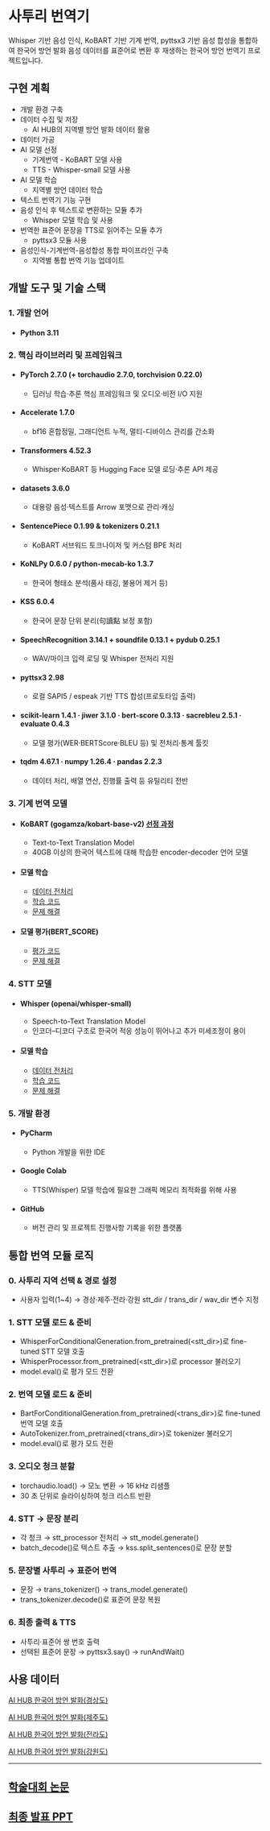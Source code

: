 # 사투리 번역기
Whisper 기반 음성 인식, KoBART 기반 기계 번역, pyttsx3 기반 음성 합성을 통합하여 한국어 방언 발화 음성 데이터를 표준어로 변환 후 재생하는 한국어 방언 번역기 프로젝트입니다.
　

## 구현 계획
- 개발 환경 구축
- 데이터 수집 및 저장
  - AI HUB의 지역별 방언 발화 데이터 활용
- 데이터 가공
- AI 모델 선정
  - 기계번역 - KoBART 모델 사용
  - TTS - Whisper-small 모델 사용
- AI 모델 학습
  - 지역별 방언 데이터 학습
- 텍스트 번역기 기능 구현
- 음성 인식 후 텍스트로 변환하는 모듈 추가
  - Whisper 모델 학습 및 사용
- 번역한 표준어 문장을 TTS로 읽어주는 모듈 추가
  - pyttsx3 모듈 사용
- 음성인식-기계번역-음성합성 통합 파이프라인 구축
  - 지역별 통합 번역 기능 업데이트
    

## 개발 도구 및 기술 스택
### 1. 개발 언어
- #### Python 3.11
  
### 2. 핵심 라이브러리 및 프레임워크
- #### PyTorch 2.7.0 (+ torchaudio 2.7.0, torchvision 0.22.0)  
  - 딥러닝 학습·추론 핵심 프레임워크 및 오디오·비전 I/O 지원
- #### Accelerate 1.7.0  
  - bf16 혼합정밀, 그래디언트 누적, 멀티-디바이스 관리를 간소화
- #### Transformers 4.52.3  
  - Whisper·KoBART 등 Hugging Face 모델 로딩·추론 API 제공
- #### datasets 3.6.0  
  - 대용량 음성·텍스트를 Arrow 포맷으로 관리·캐싱
- #### SentencePiece 0.1.99 & tokenizers 0.21.1  
  - KoBART 서브워드 토크나이저 및 커스텀 BPE 처리
- #### KoNLPy 0.6.0 / python-mecab-ko 1.3.7  
  - 한국어 형태소 분석(품사 태깅, 불용어 제거 등)
- #### KSS 6.0.4  
  - 한국어 문장 단위 분리(句讀點 보정 포함)
- #### SpeechRecognition 3.14.1 + soundfile 0.13.1 + pydub 0.25.1  
  - WAV/마이크 입력 로딩 및 Whisper 전처리 지원
- #### pyttsx3 2.98  
  - 로컬 SAPI5 / espeak 기반 TTS 합성(프로토타입 출력)
- #### scikit-learn 1.4.1 · jiwer 3.1.0 · bert-score 0.3.13 · sacrebleu 2.5.1 · evaluate 0.4.3  
  - 모델 평가(WER·BERTScore·BLEU 등) 및 전처리·통계 툴킷
- #### tqdm 4.67.1 · numpy 1.26.4 · pandas 2.2.3  
  - 데이터 처리, 배열 연산, 진행률 출력 등 유틸리티 전반
    
### 3. 기계 번역 모델
- #### KoBART (gogamza/kobart-base-v2) [선정 과정](https://github.com/IMBLOP/dialect-translator/issues/2#issue-2995355902)
  - Text-to-Text Translation Model
  - 40GB 이상의 한국어 텍스트에 대해 학습한 encoder-decoder 언어 모델
- #### 모델 학습
  - [데이터 전처리](src/preprocessing)
  - [학습 코드](src/training/training.py)
  - [문제 해결](https://github.com/IMBLOP/dialect-translator/issues/1#issue-2995320637)
- #### 모델 평가(BERT_SCORE)
  - [평가 코드](src/evaluation/bert_score_eval.py)
  - [문제 해결](https://github.com/IMBLOP/dialect-translator/issues/3#issue-2995488377)

### 4. STT 모델
- #### Whisper (openai/whisper-small)
  - Speech-to-Text Translation Model
  - 인코더–디코더 구조로 한국어 적응 성능이 뛰어나고 추가 미세조정이 용이
- #### 모델 학습
  - [데이터 전처리](src/stt/stt_preprocess.py)
  - [학습 코드](src/stt/Whisper.ipynb)
  - [문제 해결](https://github.com/IMBLOP/dialect-translator/issues/4)

### 5. 개발 환경
- #### PyCharm
  - Python 개발을 위한 IDE
- #### Google Colab
  - TTS(Whisper) 모델 학습에 필요한 그래픽 메모리 최적화를 위해 사용
- #### GitHub
  - 버전 관리 및 프로젝트 진행사항 기록을 위한 플랫폼

 
## 통합 번역 모듈 로직
### 0. 사투리 지역 선택 & 경로 설정
- 사용자 입력(1~4) → 경상·제주·전라·강원 stt_dir / trans_dir / wav_dir 변수 지정

### 1. STT 모델 로드 & 준비
- WhisperForConditionalGeneration.from_pretrained(<stt_dir>)로 fine-tuned STT 모델 호출
- WhisperProcessor.from_pretrained(<stt_dir>)로 processor 불러오기
- model.eval() 로 평가 모드 전환

### 2. 번역 모델 로드 & 준비
- BartForConditionalGeneration.from_pretrained(<trans_dir>)로 fine-tuned 번역 모델 호출
- AutoTokenizer.from_pretrained(<trans_dir>)로 tokenizer 불러오기
- model.eval() 로 평가 모드 전환

### 3. 오디오 청크 분할
- torchaudio.load() → 모노 변환 → 16 kHz 리샘플
- 30 초 단위로 슬라이싱하여 청크 리스트 반환

### 4. STT → 문장 분리
- 각 청크 → stt_processor 전처리 → stt_model.generate()
- batch_decode()로 텍스트 추출 → kss.split_sentences()로 문장 분할

### 5. 문장별 사투리 → 표준어 번역
- 문장 → trans_tokenizer() → trans_model.generate()
- trans_tokenizer.decode()로 표준어 문장 복원

### 6. 최종 출력 & TTS
- 사투리·표준어 쌍 번호 출력
- 선택된 표준어 문장 → pyttsx3.say() → runAndWait()


## 사용 데이터
[AI HUB 한국어 방언 발화(경상도)](https://aihub.or.kr/aihubdata/data/view.do?currMenu=&topMenu=&aihubDataSe=data&dataSetSn=119)
 
  [AI HUB 한국어 방언 발화(제주도)](https://aihub.or.kr/aihubdata/data/view.do?currMenu=115&topMenu=100&aihubDataSe=realm&dataSetSn=121)
  
  [AI HUB 한국어 방언 발화(전라도)](https://aihub.or.kr/aihubdata/data/view.do?currMenu=115&topMenu=100&aihubDataSe=realm&dataSetSn=120)
  
  [AI HUB 한국어 방언 발화(강원도)](https://aihub.or.kr/aihubdata/data/view.do?currMenu=115&topMenu=100&aihubDataSe=realm&dataSetSn=118)  


---

## [학술대회 논문](https://github.com/IMBLOP/dialect-translator/blob/9aaa44ac0593a70ab2d82bdc6df0f9d2151a4277/src/portfolio/Whisper%C2%B7KoBART%20%EA%B8%B0%EB%B0%98%20%ED%95%9C%EA%B5%AD%EC%96%B4%20%EB%B0%A9%EC%96%B8-%ED%91%9C%EC%A4%80%EC%96%B4%20%EB%B2%88%EC%97%AD%20%EC%8B%9C%EC%8A%A4%ED%85%9C%20%EC%84%A4%EA%B3%84%20%EB%B0%8F%20%EA%B5%AC%ED%98%84_%EA%B3%BD%EB%8C%80%ED%98%81.pdf)

## [최종 발표 PPT](https://github.com/IMBLOP/dialect-translator/blob/9aaa44ac0593a70ab2d82bdc6df0f9d2151a4277/src/portfolio/%EC%82%AC%ED%88%AC%EB%A6%AC%20%EB%B2%88%EC%97%AD%EA%B8%B0%20%ED%94%84%EB%A1%9C%EC%A0%9D%ED%8A%B8.pdf)
